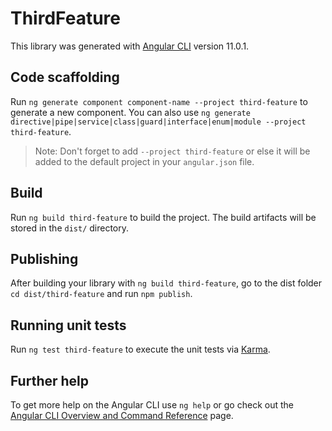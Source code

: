 # ThirdFeature

This library was generated with [Angular CLI](https://github.com/angular/angular-cli) version 11.0.1.

## Code scaffolding

Run `ng generate component component-name --project third-feature` to generate a new component. You can also use `ng generate directive|pipe|service|class|guard|interface|enum|module --project third-feature`.
> Note: Don't forget to add `--project third-feature` or else it will be added to the default project in your `angular.json` file. 

## Build

Run `ng build third-feature` to build the project. The build artifacts will be stored in the `dist/` directory.

## Publishing

After building your library with `ng build third-feature`, go to the dist folder `cd dist/third-feature` and run `npm publish`.

## Running unit tests

Run `ng test third-feature` to execute the unit tests via [Karma](https://karma-runner.github.io).

## Further help

To get more help on the Angular CLI use `ng help` or go check out the [Angular CLI Overview and Command Reference](https://angular.io/cli) page.
